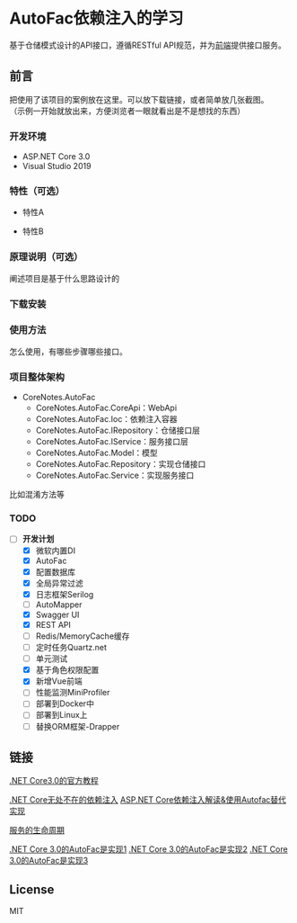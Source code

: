 # AutoFac依赖注入的学习

基于仓储模式设计的API接口，遵循RESTful API规范，并为[前端](https://github.com/jinjupeng/CoreNotes.AutoFac)提供接口服务。

## 前言

把使用了该项目的案例放在这里。可以放下载链接，或者简单放几张截图。  
（示例一开始就放出来，方便浏览者一眼就看出是不是想找的东西）

### 开发环境

+ ASP.NET Core 3.0
+ Visual Studio 2019

### 特性（可选）

- 特性A

- 特性B

### 原理说明（可选）

阐述项目是基于什么思路设计的

### 下载安装

### 使用方法

怎么使用，有哪些步骤哪些接口。

### 项目整体架构

  + CoreNotes.AutoFac
    + CoreNotes.AutoFac.CoreApi：WebApi
    + CoreNotes.AutoFac.Ioc：依赖注入容器
    + CoreNotes.AutoFac.IRepository：仓储接口层
    + CoreNotes.AutoFac.IService：服务接口层
    + CoreNotes.AutoFac.Model：模型
    + CoreNotes.AutoFac.Repository：实现仓储接口
    + CoreNotes.AutoFac.Service：实现服务接口

比如混淆方法等

### TODO

- [ ] **开发计划**
  - [X] 微软内置DI
  - [X] AutoFac
  - [X] 配置数据库
  - [X] 全局异常过滤
  - [X] 日志框架Serilog
  - [ ] AutoMapper
  - [X] Swagger UI
  - [x] REST API
  - [ ] Redis/MemoryCache缓存
  - [ ] 定时任务Quartz.net
  - [ ] 单元测试
  - [x] 基于角色权限配置
  - [x] 新增Vue前端
  - [ ] 性能监测MiniProfiler
  - [ ] 部署到Docker中
  - [ ] 部署到Linux上
  - [ ] 替换ORM框架-Drapper

## 链接

[.NET Core3.0的官方教程](https://docs.microsoft.com/zh-cn/aspnet/core/?view=aspnetcore-3.0)

[.NET Core无处不在的依赖注入](https://juejin.im/post/5d6736fff265da03c128abca)
[ASP.NET Core依赖注入解读&使用Autofac替代实现](https://cloud.tencent.com/developer/article/1023209)

[服务的生命周期](https://docs.microsoft.com/zh-cn/aspnet/core/fundamentals/dependency-injection?view=aspnetcore-3.0#service-lifetimes)

[.NET Core 3.0的AutoFac是实现1](https://github.com/aspnet/AspNetCore.Docs/issues/11441)
[.NET Core 3.0的AutoFac是实现2](https://stackoverflow.com/questions/56385277/configure-autofac-in-asp-net-core-3-0-preview-5-or-higher)
[.NET Core 3.0的AutoFac是实现3](https://stackoverflow.com/questions/37063652/autofac-module-registrations)

## License

MIT
